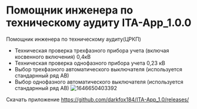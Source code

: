 # Помощник инженера по техническому аудиту ITA-App_1.0.0 
Помощник инженера по техническому аудиту(ЦРКП)
 - Техническая проверка трехфазного прибора учета (включая косвенного включения) 0,4кВ
 - Техническая проверка однофазного прибора учета 0,23 кВ
 - Выбор трехфазного автоматического выключателя (используется стандарнный ряд АВ)
 - Выбор однофазного автоматического выключателя (используется стандарнный ряд АВ)
![1646650403392](https://user-images.githubusercontent.com/9325533/157018428-481e8470-1f4d-4940-8e5c-176e583d53ac.jpg)

Скачать приложение https://github.com/darkfox184/ITA-App_1.0/releases/
